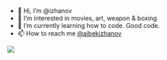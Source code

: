 - 👋 Hi, I’m @izhanov
- 👀 I’m interested in movies, art, weapon & boxing
- 🌱 I’m currently learning how to code. Good code.
- 📫 How to reach me [@aibekizhanov](https://t.me/aibekizhanov)


 ![](https://www.codewars.com/users/izhanov/badges/small)

<!---
izhanov/izhanov is a ✨ special ✨ repository because its `README.md` (this file) appears on your GitHub profile.
You can click the Preview link to take a look at your changes.
--->
